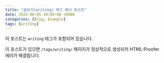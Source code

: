 ```yaml
---
title: "글쓰기(writing) 태그 예시 포스트"
date: 2025-06-05 10:00:00 +0900
categories: [Blog, Example]
tags: [writing]
---
```


이 포스트는 `writing` 태그가 포함되어 있습니다.

이 포스트가 있으면 `/tags/writing/` 페이지가 정상적으로 생성되어 HTML-Proofer 에러가 해결됩니다.
